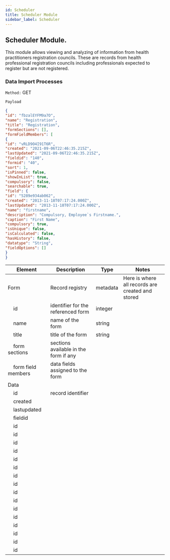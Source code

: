 ```yaml
---
id: Scheduler
title: Scheduler Module
sidebar_label: Scheduler
---
```



## Scheduler Module.

This module allows viewing and analyzing of information from health practitioners registration councils. These are records from health professional registration councils including professionals expected to register but are not registered.

### Data Import Processes

`Method:` GET

`Payload`

```JSON
{
"id": "fbzalEYFM9a7O",
"name": "Registration",
"title": "Registration",
"formSections": [],
"formFieldMembers": [
{
"id": "vRLD9O4I91T6R",
"created": "2021-09-06T22:46:35.215Z",
"lastUpdated": "2021-09-06T22:46:35.215Z",
"fieldid": "140",
"formid": "40",
"sort": 1,
"isPinned": false,
"showInList": true,
"compulsory": false,
"searchable": true,
"field": {
"id": "5289e934ab062",
"created": "2013-11-18T07:17:24.000Z",
"lastUpdated": "2013-11-18T07:17:24.000Z",
"name": "firstname",
"description": "Compulsory, Employee`s Firstname.",
"caption": "First Name",
"compulsory": true,
"isUnique": false,
"isCalculated": false,
"hasHistory": false,
"datatype": "String",
"fieldOptions": []
}
}
```
|Element|Description|Type|Notes|
|----|----|----|-----|
|Form|Record registry|metadata|Here is where all records are created and stored|
|&nbsp;&nbsp;&nbsp;&nbsp;id|identifier for the referenced form|integer||
|&nbsp;&nbsp;&nbsp;&nbsp;name|name of the form|string||
|&nbsp;&nbsp;&nbsp;&nbsp;title|title of the form|string||
|&nbsp;&nbsp;&nbsp;&nbsp;form sections|sections available in the form if any||
|&nbsp;&nbsp;&nbsp;&nbsp;form field members|data fields assigned to the form||
|Data||||
|&nbsp;&nbsp;&nbsp;&nbsp;id|record identifier|
|&nbsp;&nbsp;&nbsp;&nbsp;created|
|&nbsp;&nbsp;&nbsp;&nbsp;lastupdated|
|&nbsp;&nbsp;&nbsp;&nbsp;fieldid|
|&nbsp;&nbsp;&nbsp;&nbsp;id|
|&nbsp;&nbsp;&nbsp;&nbsp;id|
|&nbsp;&nbsp;&nbsp;&nbsp;id|
|&nbsp;&nbsp;&nbsp;&nbsp;id|
|&nbsp;&nbsp;&nbsp;&nbsp;id|
|&nbsp;&nbsp;&nbsp;&nbsp;id|
|&nbsp;&nbsp;&nbsp;&nbsp;id|
|&nbsp;&nbsp;&nbsp;&nbsp;id|
|&nbsp;&nbsp;&nbsp;&nbsp;id|
|&nbsp;&nbsp;&nbsp;&nbsp;id|
|&nbsp;&nbsp;&nbsp;&nbsp;id|
|&nbsp;&nbsp;&nbsp;&nbsp;id|
|&nbsp;&nbsp;&nbsp;&nbsp;id|
|&nbsp;&nbsp;&nbsp;&nbsp;id|
|&nbsp;&nbsp;&nbsp;&nbsp;id|
|&nbsp;&nbsp;&nbsp;&nbsp;id|

